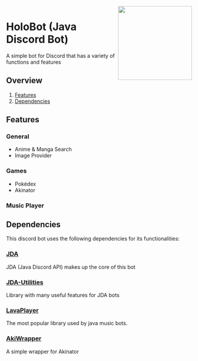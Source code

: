 <img align="right" src="https://github.com/xHarlock/HoloBot/blob/master/assets/logo.png" height="200" width="200">

# HoloBot (Java Discord Bot)

A simple bot for Discord that has a variety of functions and features

## Overview

1. [Features](#features)
2. [Dependencies](#dependencies)

## Features

### General
* Anime & Manga Search
* Image Provider

### Games
* Pokédex
* Akinator

### Music Player



## Dependencies

This discord bot uses the following dependencies for its functionalities:

### [JDA](https://github.com/DV8FromTheWorld/JDA)

JDA (Java Discord API) makes up the core of this bot 

### [JDA-Utilities](https://github.com/JDA-Applications/JDA-Utilities)

Library with many useful features for JDA bots

### [LavaPlayer](https://github.com/sedmelluq/lavaplayer)

The most popular library used by java music bots.

### [AkiWrapper](https://github.com/markozajc/Akiwrapper)

A simple wrapper for Akinator
